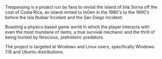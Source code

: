 Trespassing is a project run by fans to revisit the island of Isla Sorna off the cost of Costa Rica, an island rented to InGen in the 1980's to the 1990's before the Isla Nublar Incident and the San Diego Incident.

Boasting a physics based game world in which the player interacts with even the most mundane of items, a true survival mechanic and the thrill of being hunted by ferocious, prehistoric predators.

The project is targeted at Windows and Linux users, specifically Windows 7/8 and Ubuntu distributions.